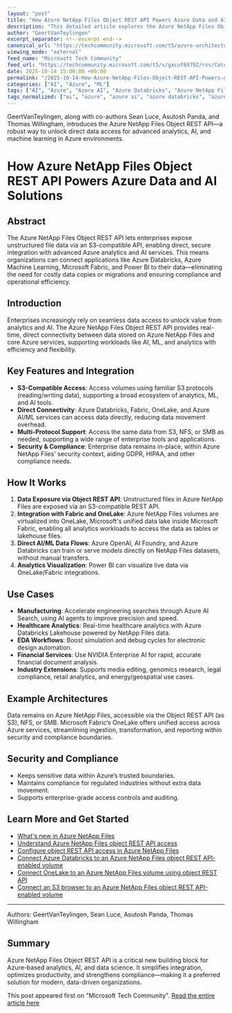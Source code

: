 ```yaml
---
layout: "post"
title: "How Azure NetApp Files Object REST API Powers Azure Data and AI Solutions"
description: "This detailed article explores the Azure NetApp Files Object REST API, a newly released capability enabling direct, secure, and real-time integration between enterprise data and Azure’s analytics, AI, and machine learning services. Learn how S3-compatible access unlocks new use cases in Azure Databricks, Microsoft Fabric, OneLake, Power BI, and more, all while maintaining compliance and boosting operational efficiency. The piece covers architecture, implementation, and numerous practical scenarios across industries for streamlining data workflows and accelerating business insights."
author: "GeertVanTeylingen"
excerpt_separator: <!--excerpt_end-->
canonical_url: "https://techcommunity.microsoft.com/t5/azure-architecture-blog/how-azure-netapp-files-object-rest-api-powers-azure-and-isv-data/ba-p/4459545"
viewing_mode: "external"
feed_name: "Microsoft Tech Community"
feed_url: "https://techcommunity.microsoft.com/t5/s/gxcuf89792/rss/Category?category.id=Azure"
date: 2025-10-14 15:00:00 +00:00
permalink: "/2025-10-14-How-Azure-NetApp-Files-Object-REST-API-Powers-Azure-Data-and-AI-Solutions.html"
categories: ["AI", "Azure", "ML"]
tags: ["AI", "Azure", "Azure AI", "Azure Databricks", "Azure NetApp Files", "Azure OpenAI", "Community", "Compliance", "Data Lake", "Data Science", "Data Security", "Enterprise Analytics", "Microsoft Fabric", "ML", "Object REST API", "OneLake", "Power BI", "Real Time Data Integration", "S3 Compatibility"]
tags_normalized: ["ai", "azure", "azure ai", "azure databricks", "azure netapp files", "azure openai", "community", "compliance", "data lake", "data science", "data security", "enterprise analytics", "microsoft fabric", "ml", "object rest api", "onelake", "power bi", "real time data integration", "s3 compatibility"]
---
```


GeertVanTeylingen, along with co-authors Sean Luce, Asutosh Panda, and Thomas Willingham, introduces the Azure NetApp Files Object REST API—a robust way to unlock direct data access for advanced analytics, AI, and machine learning in Azure environments.<!--excerpt_end-->

# How Azure NetApp Files Object REST API Powers Azure Data and AI Solutions

## Abstract

The Azure NetApp Files Object REST API lets enterprises expose unstructured file data via an S3-compatible API, enabling direct, secure integration with advanced Azure analytics and AI services. This means organizations can connect applications like Azure Databricks, Azure Machine Learning, Microsoft Fabric, and Power BI to their data—eliminating the need for costly data copies or migrations and ensuring compliance and operational efficiency.

## Introduction

Enterprises increasingly rely on seamless data access to unlock value from analytics and AI. The Azure NetApp Files Object REST API provides real-time, direct connectivity between data stored on Azure NetApp Files and core Azure services, supporting workloads like AI, ML, and analytics with efficiency and flexibility.

## Key Features and Integration

- **S3-Compatible Access**: Access volumes using familiar S3 protocols (reading/writing data), supporting a broad ecosystem of analytics, ML, and AI tools.
- **Direct Connectivity**: Azure Databricks, Fabric, OneLake, and Azure AI/ML services can access data directly, reducing data movement overhead.
- **Multi-Protocol Support**: Access the same data from S3, NFS, or SMB as needed, supporting a wide range of enterprise tools and applications.
- **Security & Compliance**: Enterprise data remains in-place, within Azure NetApp Files' security context, aiding GDPR, HIPAA, and other compliance needs.

## How It Works

1. **Data Exposure via Object REST API**: Unstructured files in Azure NetApp Files are exposed via an S3-compatible REST API.
2. **Integration with Fabric and OneLake**: Azure NetApp Files volumes are virtualized into OneLake, Microsoft's unified data lake inside Microsoft Fabric, enabling all analytics workloads to access the data as tables or lakehouse files.
3. **Direct AI/ML Data Flows**: Azure OpenAI, AI Foundry, and Azure Databricks can train or serve models directly on NetApp Files datasets, without manual transfers.
4. **Analytics Visualization**: Power BI can visualize live data via OneLake/Fabric integrations.

## Use Cases

- **Manufacturing**: Accelerate engineering searches through Azure AI Search, using AI agents to improve precision and speed.
- **Healthcare Analytics**: Real-time healthcare analytics with Azure Databricks Lakehouse powered by NetApp Files data.
- **EDA Workflows**: Boost simulation and debug cycles for electronic design automation.
- **Financial Services**: Use NVIDIA Enterprise AI for rapid, accurate financial document analysis.
- **Industry Extensions**: Supports media editing, genomics research, legal compliance, retail analytics, and energy/geospatial use cases.

## Example Architectures

Data remains on Azure NetApp Files, accessible via the Object REST API (as S3), NFS, or SMB. Microsoft Fabric’s OneLake offers unified access across Azure services, streamlining ingestion, transformation, and reporting within security and compliance boundaries.

## Security and Compliance

- Keeps sensitive data within Azure’s trusted boundaries.
- Maintains compliance for regulated industries without extra data movement.
- Supports enterprise-grade access controls and auditing.

## Learn More and Get Started

- [What's new in Azure NetApp Files](https://learn.microsoft.com/azure/azure-netapp-files/whats-new#october-2025)
- [Understand Azure NetApp Files object REST API access](https://learn.microsoft.com/azure/azure-netapp-files/object-rest-api-introduction)
- [Configure object REST API access in Azure NetApp Files](https://learn.microsoft.com/azure/azure-netapp-files/object-rest-api-access-configure)
- [Connect Azure Databricks to an Azure NetApp Files object REST API-enabled volume](https://learn.microsoft.com/azure/azure-netapp-files/object-rest-api-databricks)
- [Connect OneLake to an Azure NetApp Files volume using object REST API](https://learn.microsoft.com/azure/azure-netapp-files/object-rest-api-onelake)
- [Connect an S3 browser to an Azure NetApp Files object REST API-enabled volume](https://learn.microsoft.com/azure/azure-netapp-files/object-rest-api-browser)

---
Authors: GeertVanTeylingen, Sean Luce, Asutosh Panda, Thomas Willingham

## Summary

Azure NetApp Files Object REST API is a critical new building block for Azure-based analytics, AI, and data science. It simplifies integration, optimizes productivity, and strengthens compliance—making it a preferred solution for modern, data-driven organizations.

This post appeared first on "Microsoft Tech Community". [Read the entire article here](https://techcommunity.microsoft.com/t5/azure-architecture-blog/how-azure-netapp-files-object-rest-api-powers-azure-and-isv-data/ba-p/4459545)
